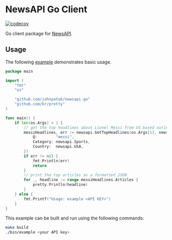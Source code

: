 # NewsAPI Go Client

[![codecov](https://codecov.io/gh/johnpatek/newsapi-go/branch/master/graph/badge.svg)](https://codecov.io/gh/johnpatek/newsapi-go)

Go client package for [NewsAPI](https://newsapi.org).

## Usage

The following [example](_example/main.go) demonstrates basic usage.

```go
package main

import (
	"fmt"
	"os"

	"github.com/johnpatek/newsapi-go"
	"github.com/kr/pretty"
)

func main() {
	if len(os.Args) > 1 {
		// get the top headlines about Lionel Messi from US based outlets
		messiHeadlines, err := newsapi.GetTopHeadlines(os.Args[1], newsapi.TopHeadlinesParameters{
			Q:        "messi",
			Category: newsapi.Sports,
			Country:  newsapi.USA,
		})
		if err != nil {
			fmt.Println(err)
			return
		}
		// print the top articles as a formatted JSON
		for _, headline := range messiHeadlines.Articles {
			pretty.Println(headline)
		}
	} else {
		fmt.Printf("Usage: example <API KEY>")
	}
}
```

This example can be built and run using the following commands:
```bash
make build
./bin/example <your API key>
```